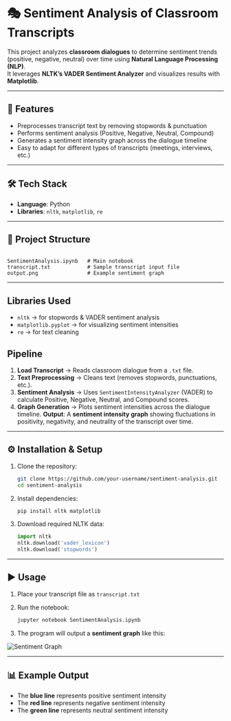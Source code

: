 

# 🎭 Sentiment Analysis of Classroom Transcripts

This project analyzes **classroom dialogues** to determine sentiment trends (positive, negative, neutral) over time using **Natural Language Processing (NLP)**.  
It leverages **NLTK’s VADER Sentiment Analyzer** and visualizes results with **Matplotlib**.

---

## 🚀 Features
- Preprocesses transcript text by removing stopwords & punctuation
- Performs sentiment analysis (Positive, Negative, Neutral, Compound)
- Generates a sentiment intensity graph across the dialogue timeline
- Easy to adapt for different types of transcripts (meetings, interviews, etc.)
---


## 🛠️ Tech Stack
- **Language**: Python  
- **Libraries**: `nltk`, `matplotlib`, `re`  

---

## 📂 Project Structure
```

SentimentAnalysis.ipynb   # Main notebook
transcript.txt            # Sample transcript input file
output.png                # Example sentiment graph

````
---
## Libraries Used

  * `nltk` → for stopwords & VADER sentiment analysis
  * `matplotlib.pyplot` → for visualizing sentiment intensities
  * `re` → for text cleaning
## Pipeline

  1. **Load Transcript** → Reads classroom dialogue from a `.txt` file.
  2. **Text Preprocessing** → Cleans text (removes stopwords, punctuations, etc.).
  3. **Sentiment Analysis** → Uses `SentimentIntensityAnalyzer` (VADER) to calculate Positive, Negative, Neutral, and Compound scores.
  4. **Graph Generation** → Plots sentiment intensities across the dialogue timeline.
  **Output**: A **sentiment intensity graph** showing fluctuations in positivity, negativity, and neutrality of the transcript over time.



---

## ⚙️ Installation & Setup

1. Clone the repository:
   ```bash
   git clone https://github.com/your-username/sentiment-analysis.git
   cd sentiment-analysis


2. Install dependencies:

   ```bash
   pip install nltk matplotlib
   ```

3. Download required NLTK data:

   ```python
   import nltk
   nltk.download('vader_lexicon')
   nltk.download('stopwords')
   ```

---

## ▶️ Usage

1. Place your transcript file as `transcript.txt`
2. Run the notebook:

   ```bash
   jupyter notebook SentimentAnalysis.ipynb
   ```
3. The program will output a **sentiment graph** like this:

![Sentiment Graph](images/sample_output.png)

---

## 📊 Example Output

* The **blue line** represents positive sentiment intensity
* The **red line** represents negative sentiment intensity
* The **green line** represents neutral sentiment intensity





